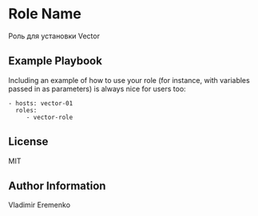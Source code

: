 # Role Name

Роль для установки Vector

## Example Playbook

Including an example of how to use your role (for instance, with variables passed in as parameters) is always nice for users too:

    - hosts: vector-01
      roles:
         - vector-role

## License

MIT

## Author Information

Vladimir Eremenko
